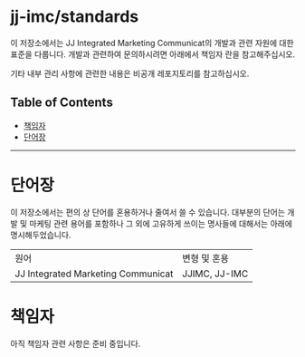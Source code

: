 # jj-imc/standards

이 저장소에서는 JJ Integrated Marketing Communicat의 개발과 관련 자원에 대한 표준을 다룹니다.
개발과 관련하여 문의하시려면 아래에서 책임자 란을 참고해주십시오.

기타 내부 관리 사항에 관련한 내용은 비공개 레포지토리를 참고하십시오.

## <a id="toc"></a> Table of Contents

- [책임자](#handlers)
- [단어장](#words)

----

# <a id="words"></a> 단어장

이 저장소에서는 편의 상 단어를 혼용하거나 줄여서 쓸 수 있습니다.
대부분의 단어는 개발 및 마케팅 관련 용어를 포함하나 그 외에 고유하게 쓰이는 명사들에 대해서는 아래에 명시해두었습니다.

<table>
<tr>
  <td>원어
  <td>변형 및 혼용
<tr>
  <td>JJ Integrated Marketing Communicat
  <td>JJIMC, JJ-IMC
</table>

# <a id="handlers"></a> 책임자

아직 책임자 관련 사항은 준비 중입니다.
